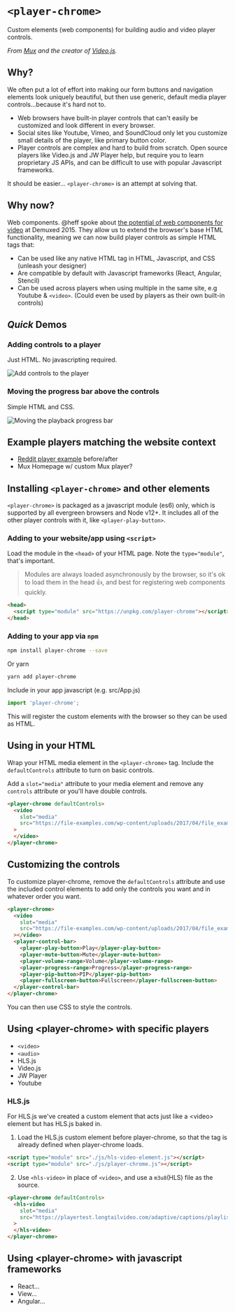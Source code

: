 # `<player-chrome>`

Custom elements (web components) for building audio and video player controls.

*From [Mux](https://mux.com/) and the creator of [Video.js](https://videojs.com/).*

## Why?
We often put a lot of effort into making our form buttons and navigation elements look uniquely beautiful, but then use generic, default media player controls...because it's hard not to.

* Web browsers have built-in player controls that can't easily be customized and look different in every browser.
* Social sites like Youtube, Vimeo, and SoundCloud only let you customize small details of the player, like primary button color.
* Player controls are complex and hard to build from scratch. Open source players like Video.js and JW Player help, but require you to learn proprietary JS APIs, and can be difficult to use with popular Javascript frameworks.

It should be easier... `<player-chrome>` is an attempt at solving that.

## Why now?

Web components. @heff spoke about [the potential of web components for video](https://youtu.be/TwnygSWmToc?t=859) at Demuxed 2015. They allow us to extend the browser's base HTML functionality, meaning we can now build player controls as simple HTML tags that:

* Can be used like any native HTML tag in HTML, Javascript, and CSS (unleash your designer)
* Are compatible by default with Javascript frameworks (React, Angular, Stencil)
* Can be used across players when using multiple in the same site, e.g Youtube & `<video>`. (Could even be used by players as their own built-in controls)

## _Quick_ Demos

### Adding controls to a player
Just HTML. No javascripting required.

![Add controls to the player](http://image.mux.com/es7LU800gmNagIAaFuV5T25Z32xrmt6Gn/animated.gif?width=640&fps=15&end=10)

### Moving the progress bar above the controls
Simple HTML and CSS.

![Moving the playback progress bar](http://image.mux.com/NAu02gDe4qenxs8x4CKDKOb65hFcirY02p/animated.gif?width=640&fps=15&end=10)

## Example players matching the website context
* [Reddit player example](https://www.reddit.com/r/aww/comments/ffttr3/she_is_so_silly_and_i_love_her_dearly/) before/after
* Mux Homepage w/ custom Mux player?

## Installing `<player-chrome>` and other elements

`<player-chrome>` is packaged as a javascript module (es6) only, which is supported by all evergreen browsers and Node v12+. It includes all of the other player controls with it, like `<player-play-button>`.

### Adding to your website/app using `<script>`

Load the module in the `<head>` of your HTML page. Note the `type="module"`, that's important.

> Modules are always loaded asynchronously by the browser, so it's ok to load them in the head :thumbsup:, and best for registering web components quickly.

```html
<head>
  <script type="module" src="https://unpkg.com/player-chrome"></script>
</head>
```

### Adding to your app via `npm`

```bash
npm install player-chrome --save
```
Or yarn
```bash
yarn add player-chrome
```

Include in your app javascript (e.g. src/App.js)
```js
import 'player-chrome';
```
This will register the custom elements with the browser so they can be used as HTML.

## Using in your HTML

Wrap your HTML media element in the `<player-chrome>` tag. Include the `defaultControls` attribute to turn on basic controls.

Add a `slot="media"` attribute to your media element and remove any `controls` attribute or you'll have double controls.
```html
<player-chrome defaultControls>
  <video
    slot="media"
    src="https://file-examples.com/wp-content/uploads/2017/04/file_example_MP4_480_1_5MG.mp4"
  >
  </video>
</player-chrome>
```

## Customizing the controls
To customize player-chrome, remove the `defaultControls` attribute and use the included control elements to add only the controls you want and in whatever order you want.
```html
<player-chrome>
  <video
    slot="media"
    src="https://file-examples.com/wp-content/uploads/2017/04/file_example_MP4_480_1_5MG.mp4"
  ></video>
  <player-control-bar>
    <player-play-button>Play</player-play-button>
    <player-mute-button>Mute</player-mute-button>
    <player-volume-range>Volume</player-volume-range>
    <player-progress-range>Progress</player-progress-range>
    <player-pip-button>PIP</player-pip-button>
    <player-fullscreen-button>Fullscreen</player-fullscreen-button>
  </player-control-bar>
</player-chrome>
```

You can then use CSS to style the controls.

## Using &lt;player-chrome&gt; with specific players
* `<video>`
* `<audio>`
* HLS.js
* Video.js
* JW Player
* Youtube

### HLS.js
For HLS.js we've created a custom element that acts just like a &lt;video&gt; element but has HLS.js baked in.

1. Load the HLS.js custom element before player-chrome, so that the tag is already defined when player-chrome loads.
```html
<script type="module" src="./js/hls-video-element.js"></script>
<script type="module" src="./js/player-chrome.js"></script>
```

2. Use `<hls-video>` in place of `<video>`, and use a `m3u8`(HLS) file as the source.
```html
<player-chrome defaultControls>
  <hls-video
    slot="media"
    src="https://playertest.longtailvideo.com/adaptive/captions/playlist.m3u8"
  >
  </hls-video>
</player-chrome>
```

## Using &lt;player-chrome&gt; with javascript frameworks
* React...
* View...
* Angular...
